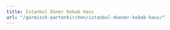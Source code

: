 ```yaml
---
title: Istanbul Döner Kebab Haus
url: "/garmisch-partenkirchen/istanbul-doener-kebab-haus/"
---
```

